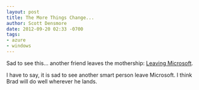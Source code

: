 ```yaml
---
layout: post
title: The More Things Change...
author: Scott Densmore
date: 2012-09-20 02:33 -0700
tags:
- azure
- windows
---
```


Sad to see this… another friend leaves the mothership: [Leaving Microsoft](https://bradwilson.typepad.com/blog/2012/09/leaving-microsoft.html).

I have to say, it is sad to see another smart person leave Microsoft. I think Brad will do well wherever he lands.